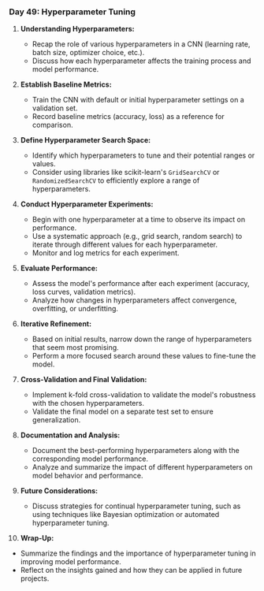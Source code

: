 ### Day 49: Hyperparameter Tuning

1. **Understanding Hyperparameters:**
   - Recap the role of various hyperparameters in a CNN (learning rate, batch size, optimizer choice, etc.).
   - Discuss how each hyperparameter affects the training process and model performance.

2. **Establish Baseline Metrics:**
   - Train the CNN with default or initial hyperparameter settings on a validation set.
   - Record baseline metrics (accuracy, loss) as a reference for comparison.

3. **Define Hyperparameter Search Space:**
   - Identify which hyperparameters to tune and their potential ranges or values.
   - Consider using libraries like scikit-learn's `GridSearchCV` or `RandomizedSearchCV` to efficiently explore a range of hyperparameters.

4. **Conduct Hyperparameter Experiments:**
   - Begin with one hyperparameter at a time to observe its impact on performance.
   - Use a systematic approach (e.g., grid search, random search) to iterate through different values for each hyperparameter.
   - Monitor and log metrics for each experiment.

5. **Evaluate Performance:**
   - Assess the model's performance after each experiment (accuracy, loss curves, validation metrics).
   - Analyze how changes in hyperparameters affect convergence, overfitting, or underfitting.

6. **Iterative Refinement:**
   - Based on initial results, narrow down the range of hyperparameters that seem most promising.
   - Perform a more focused search around these values to fine-tune the model.

7. **Cross-Validation and Final Validation:**
   - Implement k-fold cross-validation to validate the model's robustness with the chosen hyperparameters.
   - Validate the final model on a separate test set to ensure generalization.

8. **Documentation and Analysis:**
   - Document the best-performing hyperparameters along with the corresponding model performance.
   - Analyze and summarize the impact of different hyperparameters on model behavior and performance.

9. **Future Considerations:**
   - Discuss strategies for continual hyperparameter tuning, such as using techniques like Bayesian optimization or automated hyperparameter tuning.

10. **Wrap-Up:**
   - Summarize the findings and the importance of hyperparameter tuning in improving model performance.
   - Reflect on the insights gained and how they can be applied in future projects.
